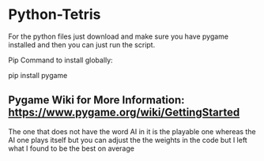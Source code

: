 # Python-Tetris

For the python files just download and make sure you have pygame installed and then you can just run the script.

Pip Command to install globally:

pip install pygame

Pygame Wiki for More Information:
https://www.pygame.org/wiki/GettingStarted
-----------------------------------------------------------------------------------------------------------------------------
The one that does not have the word AI in it is the playable one whereas the AI one plays itself but you can adjust the the weights in the code but I left what I found to be the best on average
